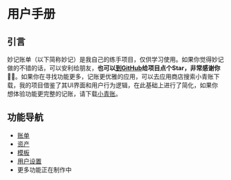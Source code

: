 # 用户手册
## 引言

妙记账单（以下简称妙记）是我自己的练手项目，仅供学习使用。如果你觉得妙记做的不错的话，可以安利给朋友，**也可以[到GitHub](https://github.com/ztkuaikuai/MiaoJi)给项目点个Star，非常感谢你🥺🥺**。如果你在寻找功能更多，记账更优雅的应用，可以去应用商店搜索小青账下载，我的项目借鉴了其UI界面和用户行为逻辑，在此基础上进行了简化，如果你想体验功能更完整的记账，请下载[小青账](https://bill.youqian.pro/)。

## 功能导航
- [账单](./bill/)
- [资产](./asset/)
- [模板](./template/)
- [用户设置](./user/)
- 更多功能正在制作中
